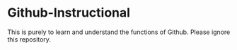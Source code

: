 # Github-Instructional
This is purely to learn and understand the functions of Github. Please ignore this repository.

